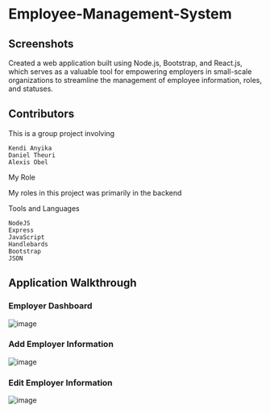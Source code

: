 # Employee-Management-System

## Screenshots

Created a web application built using Node.js, Bootstrap, and React.js, which serves as a valuable tool for empowering employers in small-scale organizations to streamline the management of employee information, roles, and statuses. 

## Contributors

This is a group project involving

    Kendi Anyika
    Daniel Theuri
    Alexis Obel

My Role

My roles in this project was primarily in the backend

Tools and Languages

    NodeJS
    Express
    JavaScript
    Handlebards
    Bootstrap
    JSON

## Application Walkthrough
### Employer Dashboard
![image](https://github.com/dantheuri17/Employee-Management-System/assets/101451951/76ad4a82-8ba7-4c3d-974b-c9252a858994)

### Add Employer Information
![image](https://github.com/dantheuri17/Employee-Management-System/assets/101451951/65a8dd7d-7f6d-4b19-bfb2-4d52ccc39b3e)

### Edit Employer Information
![image](https://github.com/dantheuri17/Employee-Management-System/assets/101451951/8b7e1b07-70a7-4902-a99b-741bc43f536e)

